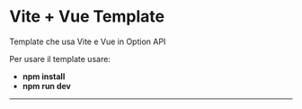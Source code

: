 # Vite + Vue Template 

Template che usa Vite e Vue in Option API

Per usare il template usare:

- **npm install**
- **npm run dev**

---